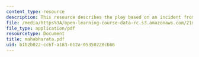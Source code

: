 ```yaml
---
content_type: resource
description: This resource describes the play based on an incident from the Mahabharata.
file: /media/https%3A/open-learning-course-data-rc.s3.amazonaws.com/21m-604-playwriting-i-spring-2005/b1b2b022cc6fa183612a05350228cbb6_mahabharata.pdf
file_type: application/pdf
resourcetype: Document
title: mahabharata.pdf
uid: b1b2b022-cc6f-a183-612a-05350228cbb6
---
```

